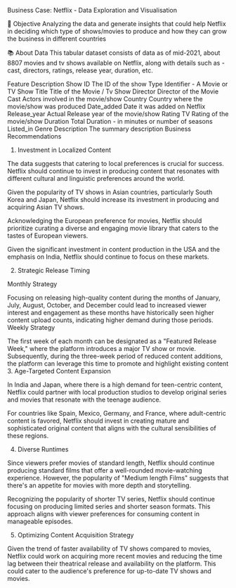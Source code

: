 Business Case: Netflix - Data Exploration and Visualisation

🎯 Objective
Analyzing the data and generate insights that could help Netflix in deciding which type of shows/movies to produce and how they can grow the business in different countries

📚 About Data
This tabular dataset consists of data as of mid-2021, about 8807 movies and tv shows available on Netflix, along with details such as - cast, directors, ratings, release year, duration, etc.

Feature	Description
Show ID	The ID of the show
Type	Identifier - A Movie or TV Show
Title	Title of the Movie / Tv Show
Director	Director of the Movie
Cast	Actors involved in the movie/show
Country	Country where the movie/show was produced
Date_added	Date it was added on Netflix
Release_year	Actual Release year of the movie/show
Rating	TV Rating of the movie/show
Duration	Total Duration - in minutes or number of seasons
Listed_in	Genre
Description	The summary description
Business Recommendations
1. Investment in Localized Content

The data suggests that catering to local preferences is crucial for success. Netflix should continue to invest in producing content that resonates with different cultural and linguistic preferences around the world.

Given the popularity of TV shows in Asian countries, particularly South Korea and Japan, Netflix should increase its investment in producing and acquiring Asian TV shows.

Acknowledging the European preference for movies, Netflix should prioritize curating a diverse and engaging movie library that caters to the tastes of European viewers.

Given the significant investment in content production in the USA and the emphasis on India, Netflix should continue to focus on these markets.

2. Strategic Release Timing

Monthly Strategy

Focusing on releasing high-quality content during the months of January, July, August, October, and December could lead to increased viewer interest and engagement as these months have historically seen higher content upload counts, indicating higher demand during those periods.
Weekly Strategy

The first week of each month can be designated as a "Featured Release Week," where the platform introduces a major TV show or movie. Subsequently, during the three-week period of reduced content additions, the platform can leverage this time to promote and highlight existing content
3. Age-Targeted Content Expansion

In India and Japan, where there is a high demand for teen-centric content, Netflix could partner with local production studios to develop original series and movies that resonate with the teenage audience.

For countries like Spain, Mexico, Germany, and France, where adult-centric content is favored, Netflix should invest in creating mature and sophisticated original content that aligns with the cultural sensibilities of these regions.

4. Diverse Runtimes

Since viewers prefer movies of standard length, Netflix should continue producing standard films that offer a well-rounded movie-watching experience. However, the popularity of "Medium length Films" suggests that there's an appetite for movies with more depth and storytelling.

Recognizing the popularity of shorter TV series, Netflix should continue focusing on producing limited series and shorter season formats. This approach aligns with viewer preferences for consuming content in manageable episodes.

5. Optimizing Content Acquisition Strategy

Given the trend of faster availability of TV shows compared to movies, Netflix could work on acquiring more recent movies and reducing the time lag between their theatrical release and availability on the platform. This could cater to the audience's preference for up-to-date TV shows and movies.

